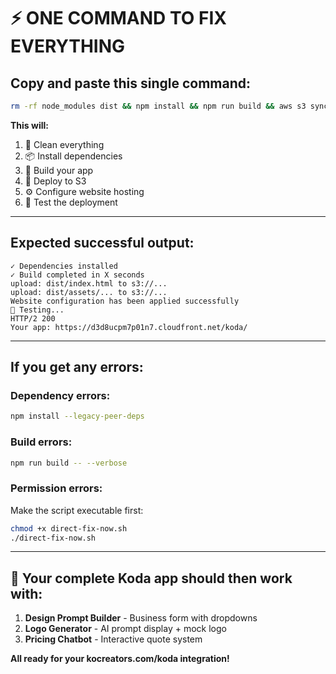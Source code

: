 # ⚡ ONE COMMAND TO FIX EVERYTHING

## **Copy and paste this single command:**

```bash
rm -rf node_modules dist && npm install && npm run build && aws s3 sync dist/ s3://koda-logo-generator-jordanbremond-2025/koda/ --delete && aws s3 website s3://koda-logo-generator-jordanbremond-2025 --index-document index.html && echo "🎉 Testing..." && sleep 2 && curl -I https://d3d8ucpm7p01n7.cloudfront.net/koda/ && echo "Your app: https://d3d8ucpm7p01n7.cloudfront.net/koda/"
```

**This will:**
1. 🧹 Clean everything
2. 📦 Install dependencies  
3. 🔨 Build your app
4. 🚀 Deploy to S3
5. ⚙️ Configure website hosting
6. 🧪 Test the deployment

---

## **Expected successful output:**

```
✓ Dependencies installed
✓ Build completed in X seconds
upload: dist/index.html to s3://...
upload: dist/assets/... to s3://...
Website configuration has been applied successfully
🎉 Testing...
HTTP/2 200 
Your app: https://d3d8ucpm7p01n7.cloudfront.net/koda/
```

---

## **If you get any errors:**

### **Dependency errors:**
```bash
npm install --legacy-peer-deps
```

### **Build errors:**
```bash
npm run build -- --verbose
```

### **Permission errors:**
Make the script executable first:
```bash
chmod +x direct-fix-now.sh
./direct-fix-now.sh
```

---

## **🎯 Your complete Koda app should then work with:**

1. **Design Prompt Builder** - Business form with dropdowns
2. **Logo Generator** - AI prompt display + mock logo
3. **Pricing Chatbot** - Interactive quote system

**All ready for your kocreators.com/koda integration!**